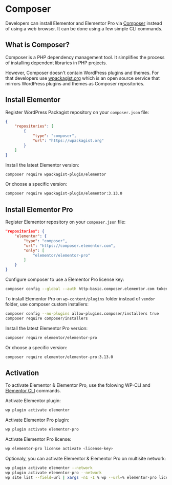 # Composer

<Badge type="tip" vertical="top" text="Elementor Pro" /> <Badge type="warning" vertical="top" text="Advanced" />

Developers can install Elementor and Elementor Pro via [Composer](https://getcomposer.org/) instead of using a web browser. It can be done using a few simple CLI commands.

## What is Composer?

Composer is a PHP dependency management tool. It simplifies the process of installing dependent libraries in PHP projects.

However, Composer doesn't contain WordPress plugins and themes. For that developers use [wpackagist.org](https://wpackagist.org/) which is an open source service that mirrors WordPress plugins and themes as Composer repositories.

## Install Elementor

Register WordPress Packagist repository on your `composer.json` file:

```json
{
	"repositories": [
		{
			"type": "composer",
			"url": "https://wpackagist.org"
		}
	]
}
```

Install the latest Elementor version:

```bash
composer require wpackagist-plugin/elementor
```

Or choose a specific version:

```bash
composer require wpackagist-plugin/elementor:3.13.0
```

## Install Elementor Pro

Register Elementor repository on your `composer.json` file:

```json
"repositories": {
	"elementor": {
		"type": "composer",
		"url": "https://composer.elementor.com",
		"only": [
			"elementor/elementor-pro"
		]
	}
}
```

Configure composer to use a Elementor Pro license key:

```bash
composer config --global --auth http-basic.composer.elementor.com token <license-key>
```

To install Elementor Pro on `wp-content/plugins` folder instead of `vendor` folder, use composer custom installers:

```bash
composer config --no-plugins allow-plugins.composer/installers true
composer require composer/installers
```

Install the latest Elementor Pro version:

```bash
composer require elementor/elementor-pro
```

Or choose a specific version:

```bash
composer require elementor/elementor-pro:3.13.0
```

## Activation

To activate Elementor & Elementor Pro, use the folowing WP-CLI and [Elementor CLI](./) commands.

Activate Elementor plugin:

```bash
wp plugin activate elementor
```

Activate Elementor Pro plugin:

```bash
wp plugin activate elementor-pro
```

Activate Elementor Pro license:

```bash
wp elementor-pro license activate <license-key>
```

Optionaly, you can activate Elementor & Elementor Pro on multisite network:

```bash
wp plugin activate elementor --network
wp plugin activate elementor-pro --network
wp site list --field=url | xargs -n1 -I % wp --url=% elementor-pro license activate <license-key>
```
